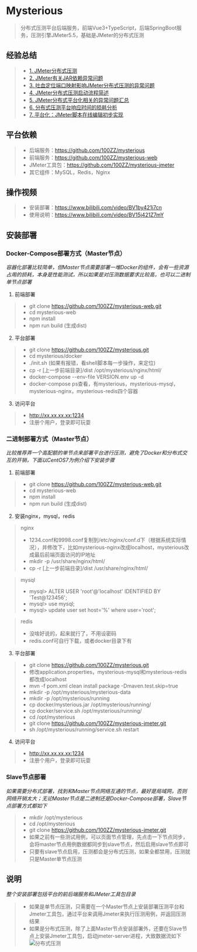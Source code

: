 # Mysterious
> 分布式压测平台后端服务，前端Vue3+TypeScript，后端SpringBoot服务，压测引擎JMeter5.5，基础是JMeter的分布式压测

## 经验总结
>- [1. JMeter分布式压测](https://lihuia.com/jmeter%e5%88%86%e5%b8%83%e5%bc%8f%e5%8e%8b%e6%b5%8b/)
>- [2. JMeter有关JAR依赖异常问题](https://lihuia.com/jmeter%e6%9c%89%e5%85%b3jar%e4%be%9d%e8%b5%96%e7%9a%84%e9%97%ae%e9%a2%98/)
>- [3. 吐血定位端口映射影响JMeter分布式压测的异常问题](https://lihuia.com/%e5%90%90%e8%a1%80%e5%ae%9a%e4%bd%8d%e7%ab%af%e5%8f%a3%e6%98%a0%e5%b0%84%e5%bd%b1%e5%93%8djmeter%e5%88%86%e5%b8%83%e5%bc%8f%e5%8e%8b%e6%b5%8b%e7%9a%84%e5%bc%82%e5%b8%b8%e9%97%ae%e9%a2%98/)
>- [4. JMeter分布式压测启动流程简述](https://lihuia.com/jmeter%e5%88%86%e5%b8%83%e5%bc%8f%e5%8e%8b%e6%b5%8b%e5%90%af%e5%8a%a8%e6%b5%81%e7%a8%8b%e7%ae%80%e8%bf%b0/)
>- [5. JMeter分布式平台化相关的异常问题汇总](https://lihuia.com/jmeter%e5%88%86%e5%b8%83%e5%bc%8f%e7%9b%b8%e5%85%b3%e7%9a%84%e5%bc%82%e5%b8%b8%e9%97%ae%e9%a2%98%e6%b1%87%e6%80%bb/)
>- [6. 分布式压测平台响应时间的损耗分析](https://lihuia.com/%e5%8e%8b%e6%b5%8b%e5%b9%b3%e5%8f%b0%e5%93%8d%e5%ba%94%e6%97%b6%e9%97%b4%e7%9a%84%e6%8d%9f%e8%80%97%e5%88%86%e6%9e%90/)
>- [7. 平台化：JMeter脚本在线编辑初步实现](https://lihuia.com/%e5%b9%b3%e5%8f%b0%e5%8c%96%ef%bc%9ajmeter%e8%84%9a%e6%9c%ac%e5%9c%a8%e7%ba%bf%e7%bc%96%e8%be%91%e5%88%9d%e6%ad%a5%e5%ae%9e%e7%8e%b0/)

## 平台依赖
>- 后端服务：https://github.com/100ZZ/mysterious
>- 前端服务：https://github.com/100ZZ/mysterious-web
>- JMeter工具包：https://github.com/100ZZ/mysterious-jmeter
>- 其它组件：MySQL，Redis，Nginx

## 操作视频
>- 安装部署：https://www.bilibili.com/video/BV1by421i7cn
>- 使用说明：https://www.bilibili.com/video/BV15j421Z7mY

## 安装部署
### Docker-Compose部署方式（Master节点）
_容器化部署比较简单，但Master节点需要部署一堆Docker的组件，会有一些资源占用的损耗，本身是性能测试，所以如果是对压测数据要求比较高，也可以二进制单节点部署_
<br>
1. 前端部署
>- git clone https://github.com/100ZZ/mysterious-web.git
>- cd mysterious-web
>- npm install
>- npm run build (生成dist)

2. 平台部署
>- git clone https://github.com/100ZZ/mysterious.git
>- cd mysterious/docker
>- ./init.sh (如果有报错，看shell脚本每一步操作，来定位)
>- cp -r [上一步前端目录]/dist /opt/mysterious/nginx/html/
>- docker-compose --env-file VERSION.env up -d
>- docker-compose ps查看，有mysterious，mysterious-mysql，mysterious-nginx，mysterious-redis四个容器
3. 访问平台
>- http://xx.xx.xx.xx:1234
>- 注册个用户，登录即可玩耍
### 二进制部署方式（Master节点）
_比较推荐弄一个高配额的单节点来部署平台进行压测，避免了Docker和分布式交互的开销，下面以CentOS7为例介绍下安装步骤_
1. 前端部署
>- git clone https://github.com/100ZZ/mysterious-web.git
>- cd mysterious-web
>- npm install
>- npm run build (生成dist)
   
2. 安装nginx，mysql，redis
> nginx
>- 1234.conf和9998.conf复制到/etc/nginx/conf.d下（根据系统实际情况），并修改下，比如mysterious-nginx改成localhost，mysterious改成最后前端页面访问的IP地址
>- mkdir -p /usr/share/nginx/html/
>- cp -r [上一步前端目录]/dist /usr/share/nginx/html/

> mysql
>- mysql> ALTER USER 'root'@'localhost' IDENTIFIED BY 'Test@123456';
>- mysql> use mysql;
>- mysql> update user set host='%' where user='root';

> redis
>- 没啥好说的，起来就行了，不用设密码
>- redis.conf可自行下载，或者docker目录下有
   
3. 平台部署
>- git clone https://github.com/100ZZ/mysterious.git
>- 修改application.properties，mysterious-mysql和mysterious-redis都改成localhost
>- mvn -f pom.xml clean install package -Dmaven.test.skip=true
>- mkdir -p /opt/mysterious/mysterious-data
>- mkdir -p /opt/mysterious/running
>- cp docker/mysterious.jar /opt/mysterious/running/
>- cp docker/service.sh /opt/mysterious/running/
>- cd /opt/mysterious
>- git clone https://github.com/100ZZ/mysterious-jmeter.git
>- sh /opt/mysterious/running/service.sh restart
4. 访问平台
>- http://xx.xx.xx.xx:1234
>- 注册个用户，登录即可玩耍

### Slave节点部署
_如果需要分布式部署，找到和Master节点网络互通的节点，最好是局域网，否则网络开销太大；无论Master节点是二进制还是Docker-Compose部署，Slave节点部署方式都如下_
>- mkdir /opt/mysterious
>- cd /opt/mysterious
>- git clone https://github.com/100ZZ/mysterious-jmeter.git
>- 如果之前有一些测试用例，可以页面节点管理，先点击一下节点同步，会将master节点用例数据都同步到slave节点，然后启用slave节点即可
>- 只要有slave节点启用，压测都会是分布式压测，如果全都禁用，压测就只是Master单节点压测


## 说明
_整个安装部署包括平台的前后端服务和JMeter工具包目录_
>- 如果是单节点压测，只需要在一个Master节点上安装部署压测平台和Jmeter工具包，通过平台来调用Jmeter来执行压测用例，并返回压测结果
>- 如果是分布式压测，除了上面Master节点安装部署外，还要在Slave节点上安装Jmeter工具包，启动jmeter-server进程，大致数据流如下
   ![分布式压测](https://lihuia.com/wp-content/uploads/2020/12/UntitledImage.png)
   <br>
